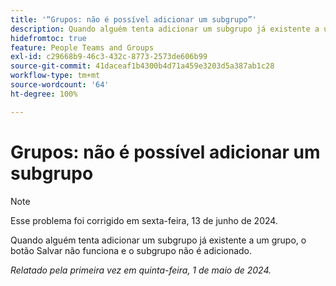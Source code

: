 ```yaml
---
title: '“Grupos: não é possível adicionar um subgrupo”'
description: Quando alguém tenta adicionar um subgrupo já existente a um grupo, o botão Salvar não funciona e o subgrupo não é adicionado.
hidefromtoc: true
feature: People Teams and Groups
exl-id: c29668b9-46c3-432c-8773-2573de606b99
source-git-commit: 41daceaf1b4300b4d71a459e3203d5a387ab1c28
workflow-type: tm+mt
source-wordcount: '64'
ht-degree: 100%

---
```


# Grupos: não é possível adicionar um subgrupo

>[!NOTE]
>
>Esse problema foi corrigido em sexta-feira, 13 de junho de 2024.

Quando alguém tenta adicionar um subgrupo já existente a um grupo, o botão Salvar não funciona e o subgrupo não é adicionado.

_Relatado pela primeira vez em quinta-feira, 1 de maio de 2024._

